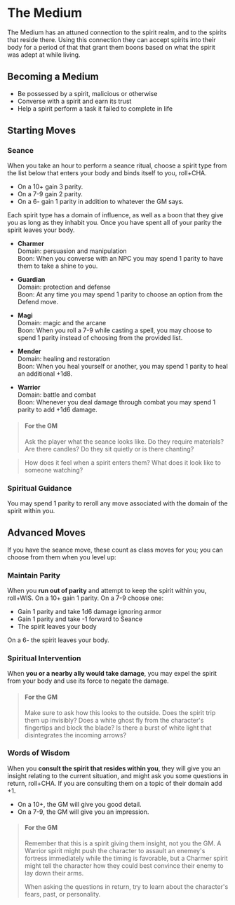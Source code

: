 # The Medium
The Medium has an attuned connection to the spirit realm, and to the spirits that reside there. Using this connection they can accept spirits into their body for a period of that that grant them boons based on what the spirit was adept at while living.

## Becoming a Medium
 - Be possessed by a spirit, malicious or otherwise
 - Converse with a spirit and earn its trust
 - Help a spirit perform a task it failed to complete in life

## Starting Moves

### Seance
When you take an hour to perform a seance ritual, choose a spirit type from the list below that enters your body and binds itself to you, roll+CHA. 

 - On a 10+ gain 3 parity. 
 - On a 7-9 gain 2 parity. 
 - On a 6- gain 1 parity in addition to whatever the GM says. 

Each spirit type has a domain of influence, as well as a boon that they give you as long as they inhabit you. Once you have spent all of your parity the spirit leaves your body.

- **Charmer**  
Domain: persuasion and manipulation  
Boon: When you converse with an NPC you may spend 1 parity to have them to take a shine to you.

- **Guardian**  
Domain: protection and defense  
Boon: At any time you may spend 1 parity to choose an option from the Defend move.

- **Magi**  
Domain: magic and the arcane  
Boon: When you roll a 7-9 while casting a spell, you may choose to spend 1 parity instead of choosing from the provided list.

- **Mender**  
Domain: healing and restoration  
Boon: When you heal yourself or another, you may spend 1 parity to heal an additional +1d8.

- **Warrior**  
Domain: battle and combat  
Boon: Whenever you deal damage through combat you may spend 1 parity to add +1d6 damage.

>#### For the GM
>Ask the player what the seance looks like. Do they require materials? Are there candles? Do they sit quietly or is there chanting?

>How does it feel when a spirit enters them? What does it look like to someone watching?

### Spiritual Guidance
You may spend 1 parity to reroll any move associated with the domain of the spirit within you. 

## Advanced Moves
If you have the seance move, these count as class moves for you; you can choose from them when you level up:

### Maintain Parity
When you **run out of parity** and attempt to keep the spirit within you, roll+WIS. On a 10+ gain 1 parity. On a 7-9 choose one:

 - Gain 1 parity and take 1d6 damage ignoring armor
 - Gain 1 parity and take -1 forward to Seance
 - The spirit leaves your body 

On a 6- the spirit leaves your body.

### Spiritual Intervention
When **you or a nearby ally would take damage**, you may expel the spirit from your body and use its force to negate the damage.

>#### For the GM
>Make sure to ask how this looks to the outside. Does the spirit trip them up invisibly? Does a white ghost fly from the character's fingertips and block the blade? Is there a burst of white light that disintegrates the incoming arrows?

### Words of Wisdom
When you **consult the spirit that resides within you**, they will give you an insight relating to the current situation, and might ask you some questions in return, roll+CHA. If you are consulting them on a topic of their domain add +1.

 - On a 10+, the GM will give you good detail.
 - On a 7-9, the GM will give you an impression.

>#### For the GM
>Remember that this is a spirit giving them insight, not you the GM. A Warrior spirit might push the character to assault an enemey's fortress immediately while the timing is favorable, but a Charmer spirit might tell the character how they could best convince their enemy to lay down their arms.
>
>When asking the questions in return, try to learn about the character's fears, past, or personality.

